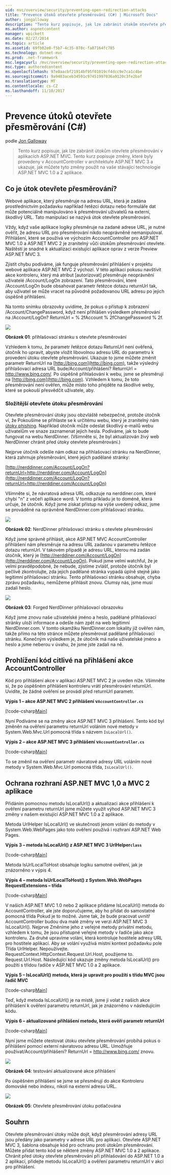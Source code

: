 ```yaml
---
uid: mvc/overview/security/preventing-open-redirection-attacks
title: "Prevence útoků otevřete přesměrování (C#) | Microsoft Docs"
author: jongalloway
description: "Tento kurz popisuje, jak lze zabránit útokům otevřete přesměrování v aplikacích ASP.NET MVC. Tento kurz popisuje změny, které byly provedeny..."
ms.author: aspnetcontent
manager: wpickett
ms.date: 02/27/2014
ms.topic: article
ms.assetid: 69fb02e0-f5b7-4c35-878c-fa87164fc785
ms.technology: dotnet-mvc
ms.prod: .net-framework
msc.legacyurl: /mvc/overview/security/preventing-open-redirection-attacks
msc.type: authoredcontent
ms.openlocfilehash: 97e0aacbf21914bf95f01019cf4dcc9e7ca1c4be
ms.sourcegitcommit: 9a9483aceb34591c97451997036a9120c3fe2baf
ms.translationtype: MT
ms.contentlocale: cs-CZ
ms.lasthandoff: 11/10/2017
---
```

<a name="preventing-open-redirection-attacks-c"></a>Prevence útoků otevřete přesměrování (C#)
====================
podle [Jon Galloway](https://github.com/jongalloway)

> Tento kurz popisuje, jak lze zabránit útokům otevřete přesměrování v aplikacích ASP.NET MVC. Tento kurz popisuje změny, které byly provedeny v AccountController v architektuře ASP.NET MVC 3 a ukazuje, jak můžete tyto změny použít na vaše stávající technologie ASP.NET MVC 1.0 a 2 aplikace.


## <a name="what-is-an-open-redirection-attack"></a>Co je útok otevřete přesměrování?

Webové aplikace, který přesměruje na adresu URL, která je zadána prostřednictvím požadavku například řetězci dotazu nebo formuláře dat může potenciálně manipulováno k přesměrování uživatelů na externí, škodlivý URL. Tato manipulaci se nazývá útok otevřete přesměrování.

Vždy, když vaše aplikace logiky přesměruje na zadané adrese URL, je nutné ověřit, že adresu URL pro přesměrování nikdo neoprávněně nemanipuloval. Přihlášení, které se používá ve výchozím AccountController pro ASP.NET MVC 1.0 a ASP.NET MVC 2 je zranitelný vůči útokům přesměrování otevřete. Naštěstí je snadné k aktualizaci existující aplikace oprav z verze Preview ASP.NET MVC 3.

Zjistit chybu podíváme, jak funguje přesměrování přihlášení v projektu webové aplikace ASP.NET MVC 2 výchozí. V této aplikaci pokusu navštívit akce kontroleru, který má atribut [autorizovat] přesměruje neoprávnění uživatelé /Account/LogOn zobrazení. Tato přesměrování, které /Account/LogOn bude obsahovat parametr řetězce dotazu returnUrl tak, aby uživatel se může vracet na původně požadovanou URL adresu po jejich úspěšně přihlášeni.

Na tomto snímku obrazovky uvidíme, že pokus o přístup k zobrazení /Account/ChangePassword, když není přihlášen výsledkem přesměrování na /Account/LogOn? ReturnUrl = % 2fAccount % 2fChangePassword % 2f.

[![](preventing-open-redirection-attacks/_static/image2.png)](preventing-open-redirection-attacks/_static/image1.png)

**Obrázek 01**: přihlašovací stránku s otevřete přesměrování

Vzhledem k tomu, že parametr řetězce dotazu ReturnUrl není ověřená, útočník ho upravit, abyste vložit libovolnou adresu URL do parametru k provedení útoku otevřete přesměrování. Ukazuje to jsme můžete změnit parametr ReturnUrl na [http://bing.com](http://bing.com), takže výsledný přihlašovací adresa URL bude/Account/přihlášení? ReturnUrl = http://www.bing.com/. Po úspěšně přihlašování k webu, jsme se přesměrují na [http://bing.com](http://bing.com). Vzhledem k tomu, že toto přesměrování není ověřen, může místo toho přejděte na škodlivé weby, které se pokouší přesvědčit uživatele, aby.

### <a name="a-more-complex-open-redirection-attack"></a>Složitější otevřete útoku přesměrování

Otevřete přesměrování útoky jsou obzvláště nebezpečné, protože útočník ví, že Pokoušíme se přihlaste se k určitému webu, který je zranitelný nám [útoky phishing](https://www.microsoft.com/protect/fraud/phishing/symptoms.aspx). Například útočník může odeslat škodlivý e-mailů webu uživatelům ve snaze zaznamenat jejich hesla. Podíváme, jak to bude fungovat na webu NerdDinner. (Všimněte si, že byl aktualizován živý web NerdDinner chránit před útoky otevřete přesměrování.)

Nejprve útočník odešle nám odkaz na přihlašovací stránku na NerdDinner, která zahrnuje přesměrování, které jejich padělané stránky:

[http://nerddinner.com/Account/LogOn?returnUrl=http://nerddiner.com/Account/LogOn](http://nerddinner.com/Account/LogOn?returnUrl=http://nerddiner.com/Account/LogOn)

Všimněte si, že návratová adresa URL odkazuje na nerddiner.com, které chybí "n" z večeři aplikace word. V tomto příkladu je to doméně, která určuje, že útočník. Když jsme získat přístup na výše uvedený odkaz, jsme se prováděné na oprávněné NerdDinner.com přihlašovací stránku.

[![](preventing-open-redirection-attacks/_static/image4.png)](preventing-open-redirection-attacks/_static/image3.png)

**Obrázek 02**: NerdDinner přihlašovací stránku s otevřete přesměrování

Když jsme správně přihlásit, akce ASP.NET MVC AccountController přihlášení nám přesměruje na adresu URL zadanou v parametru řetězce dotazu returnUrl. V takovém případě je adresu URL, kterou má zadán útočník, který je [http://nerddiner.com/Account/LogOn](http://nerddiner.com/Account/LogOn). Pokud jsme velmi watchful, že je velmi pravděpodobné, že nebude, zjistíme zvlášť, protože útočník byl pečlivě zkontrolujte, zda jejich padělané stránka vypadá úplně stejně jako legitimní přihlašovací stránku. Tento přihlašovací stránku obsahuje, chyba zprávu požadavku, nemůžeme přihlásit znovu. Clumsy nás, jsme musí zadali heslo.

[![](preventing-open-redirection-attacks/_static/image6.png)](preventing-open-redirection-attacks/_static/image5.png)

**Obrázek 03**: Forged NerdDinner přihlašovací obrazovku

Když jsme znovu naše uživatelské jméno a heslo, padělané přihlašovací stránky uloží informace a odešle nám zpět na web legitimní NerdDinner.com. V tomto okamžiku NerdDinner.com lokality již ověřen nám, takže přímo na této stránce můžete přesměrovat padělané přihlašovací stránku. Konečným výsledkem je, že útočník má naše uživatelské jméno a heslo a jsme neberou v úvahu, že jsme jste zadali na ně.

## <a name="looking-at-the-vulnerable-code-in-the-accountcontroller-logon-action"></a>Prohlížení kód citlivé na přihlášení akce AccountController

Kód pro přihlášení akce v aplikaci ASP.NET MVC 2 je uveden níže. Všimněte si, že po úspěšném přihlášení kontroleru vrátí přesměrování returnUrl. Uvidíte, že žádné ověření se provádí před returnUrl parametr.

**Výpis 1 – akce ASP.NET MVC 2 přihlášení v`AccountController.cs`**

[!code-csharp[Main](preventing-open-redirection-attacks/samples/sample1.cs)]

Nyní Podíváme se na změny akce ASP.NET MVC 3 přihlášení. Tento kód byl změněn na ověření parametru returnUrl voláním nové metody v System.Web.Mvc.Url pomocná třída s názvem `IsLocalUrl()`.

**Výpis 2 – akce ASP.NET MVC 3 přihlášení v`AccountController.cs`**

[!code-csharp[Main](preventing-open-redirection-attacks/samples/sample2.cs)]

To se změnil na ověření parametr návratové adresy URL voláním nové metody v System.Web.Mvc.Url pomocná třída, `IsLocalUrl()`.

## <a name="protecting-your-aspnet-mvc-10-and-mvc-2-applications"></a>Ochrana rozhraní ASP.NET MVC 1,0 a MVC 2 aplikace

Přidáním pomocnou metodu IsLocalUrl() a aktualizaci akce přihlášení k ověření parametru returnUrl jsme můžete využít výhod ASP.NET MVC 3 změny v našem existující ASP.NET MVC 1.0 a 2 aplikace.

Metoda UrlHelper IsLocalUrl() ve skutečnosti jenom volání do metody v System.Web.WebPages jako toto ověření používá i rozhraní ASP.NET Web Pages.

**Výpis 3 – metoda IsLocalUrl() z ASP.NET MVC 3 UrlHelper`class`**

[!code-csharp[Main](preventing-open-redirection-attacks/samples/sample3.cs)]

Metoda IsUrlLocalToHost obsahuje logiku samotné ověření, jak je znázorněno v výpis 4.

**Výpis 4 – metoda IsUrlLocalToHost() z System.Web.WebPages RequestExtensions – třída**

[!code-csharp[Main](preventing-open-redirection-attacks/samples/sample4.cs)]

V našich ASP.NET MVC 1.0 nebo 2 aplikace přidáme IsLocalUrl() metoda do AccountController, ale jste doporučujeme, aby ho přidat do samostatné pomocná třída Pokud je to možné. Jsme tak, že bude pracovat uvnitř AccountController budou dva malé změny ve verzi ASP.NET MVC 3 IsLocalUrl(). Nejprve Změníme jeho z veřejné metody privátní metodu, vzhledem k tomu, že jsou přístupné veřejné metody v řadiče jako akce kontroleru. Za druhé upravíme volání, která kontroluje hostitele adresy URL pro hostitele aplikací. Aby se volání využívá místní kontext požadavku pole Třída UrlHelper. Nepoužívejte. RequestContext.HttpContext.Request.Url.Host, použijeme to. Request.Url.Host. Následující kód ukazuje změny metoda IsLocalUrl() pro použití s třídou řadiče v ASP.NET MVC 1.0 a 2 aplikace.

**Výpis 5 – IsLocalUrl() metoda, která je upravit pro použití s třídu MVC jsou řadič MVC**

[!code-csharp[Main](preventing-open-redirection-attacks/samples/sample5.cs)]

Teď, když metoda IsLocalUrl() je na místě, jsme ji volat z našich akce přihlášení k ověření parametru returnUrl, jak je znázorněno v následujícím kódu.

**Výpis 6 – aktualizované přihlášení metodu, která ověří parametr returnUrl**

[!code-csharp[Main](preventing-open-redirection-attacks/samples/sample6.cs)]

Nyní jsme můžete otestovat útoku otevřete přesměrování probíhá pokus o přihlášení pomocí externí návratovou adresu URL. Umožňuje používat/Account/přihlášení? ReturnUrl = http://www.bing.com/ znovu.

[![](preventing-open-redirection-attacks/_static/image8.png)](preventing-open-redirection-attacks/_static/image7.png)

**Obrázek 04**: testování aktualizované akce přihlášení

Po úspěšném přihlášení se jsme se přesměrují do akce Kontroleru domovské nebo indexu, nikoli na externí adresu URL.

[![](preventing-open-redirection-attacks/_static/image10.png)](preventing-open-redirection-attacks/_static/image9.png)

**Obrázek 05**: Otevřete přesměrování útoku potlačována

## <a name="summary"></a>Souhrn

Otevřete přesměrování útoky může dojít, když přesměrování adresy URL jsou předány jako parametry v adrese URL pro aplikaci. Otevřete ASP.NET MVC 3, šablona obsahuje kód pro ochranu proti útokům přesměrování. Můžete přidat tento kód se některé změny ASP.NET MVC 1.0 a 2 aplikace. Chránit před útoky otevřete přesměrování při přihlašování do ASP.NET 1.0 a 2 aplikací, přidejte metodu IsLocalUrl() a ověření parametru returnUrl v akci pro přihlášení.
